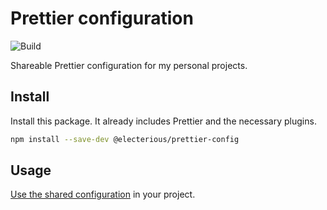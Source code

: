 # Prettier configuration

![Build](https://github.com/electerious/prettier-config/workflows/Build/badge.svg)

Shareable Prettier configuration for my personal projects.

## Install

Install this package. It already includes Prettier and the necessary plugins.

```bash
npm install --save-dev @electerious/prettier-config
```

## Usage

[Use the shared configuration](https://prettier.io/docs/sharing-configurations#using-a-shareable-config) in your project.
